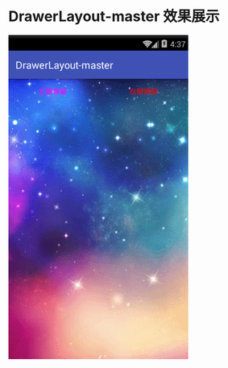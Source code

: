 # DrawerLayout-master 效果展示
![drawerlayout](https://github.com/AFinalStone/DrawerLayout-master/blob/master/pic/GIF.gif)<br>
